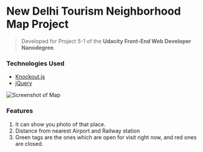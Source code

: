 # New Delhi Tourism Neighborhood Map Project


> Developed for Project 5-1 of the **Udacity Front-End Web Developer Nanodegree**.

### Technologies Used

* [Knockout.js](http://knockoutjs.com/)
* [jQuery](http://jquery.com)

![Screenshot of Map](https://i.imgur.com/0wJR8cm.png)

### Features

1. It can show you photo of that place.
2. Distance from nearest Airport and Railway station
3. Green tags are the ones which are open for visit right now, and red ones are closed.

